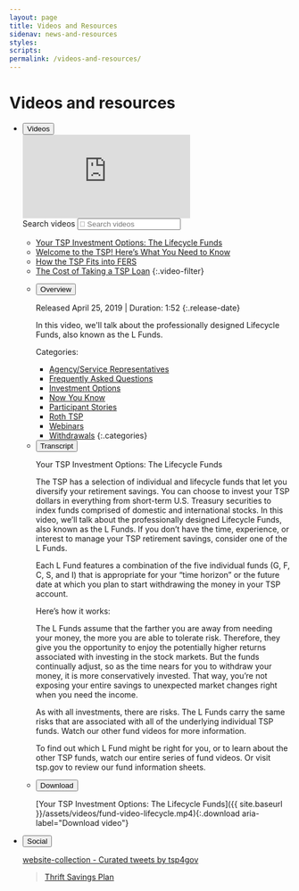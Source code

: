 ```yaml
---
layout: page
title: Videos and Resources
sidenav: news-and-resources
styles:
scripts:
permalink: /videos-and-resources/
---
```


# Videos and resources

<section class="videos-and-resources">
<div class="wrapper">
<ul class="usa-accordion usa-tabs social-media">
<!-- VIDEOS -->
<li>
<button class="usa-accordion-button"
aria-expanded="true"
aria-controls="videos">
Videos
</button>
<div id="videos" class="usa-accordion-content videos">
<div class="video-wrapper">
<!-- EMBED code for single video /embed/[video Id]&rel=0 -->
<!-- <iframe src="https://www.youtube.com/embed/r6rRMcgBNCc&rel=0" frameborder="0" allow="accelerometer; encrypted-media; gyroscope; picture-in-picture" allowfullscreen></iframe> -->

<!-- EMBED code for playlist /embed/videoseries?list=[playlist ID]&rel=0 -->
<iframe src="https://www.youtube.com/embed/videoseries?list=PLz_6hPnw1Qq5W5U3hZiD0c05gZKkFStT1&rel=0" frameborder="0" allow="accelerometer; encrypted-media; gyroscope; picture-in-picture" allowfullscreen></iframe>

</div>
<div class="usa-grid">
<!-- Search videos -->
<div class="usa-width-one-third search-videos" markdown="1">
<!-- Animated search bar -->
<form accept-charset="UTF-8" action="https://search.usa.gov/search/docs" id="search_form_8657" method="get" class="animated-search">
<div style="margin:0;padding:0;display:inline">
<input type="hidden" name="dc" value="8657">
<input type="hidden" name="utf8" value="&#x2713;" /></div>
<input type="hidden" name="affiliate" value="beta.tsp" id="affiliate" >
<label for="query" class="usa-sr-only">Search videos</label>
<!-- Search input field -->
<input type="text" name="query" id="query_8657" autocomplete="off" placeholder="&#xf002; Search videos">
</form>

- [Your TSP Investment Options: The Lifecycle Funds](javascript:void(0))
- [Welcome to the TSP! Here’s What You Need to Know](javascript:void(0))
- [How the TSP Fits into FERS](javascript:void(0))
- [The Cost of Taking a TSP Loan](javascript:void(0))
{:.video-filter}

</div>

<div class="usa-width-two-thirds video-details">
  <ul class="usa-accordion usa-tabs">
  <!-- Overview -->
  <li>
  <button class="usa-accordion-button"
  aria-expanded="true"
  aria-controls="overview">
  Overview
  </button>
  <div id="overview" class="usa-accordion-content overview" markdown="1">

  Released April 25, 2019 &#124; Duration: 1:52
  {:.release-date}

  In this video, we'll talk about the professionally designed Lifecycle Funds, also known as the L Funds.

  Categories:
  - [Agency/Service Representatives](javascript:void(0))
  - [Frequently Asked Questions](javascript:void(0))
  - [Investment Options](javascript:void(0))
  - [Now You Know](javascript:void(0))
  - [Participant Stories](javascript:void(0))
  - [Roth TSP](javascript:void(0))
  - [Webinars](javascript:void(0))
  - [Withdrawals](javascript:void(0))
  {:.categories}

  </div>
  </li>
  <!-- Transcript -->
  <li>
  <button class="usa-accordion-button"
  aria-expanded="false"
  aria-controls="transcript">
  Transcript
  </button>
  <div id="transcript" class="usa-accordion-content" markdown="1">

  Your TSP Investment Options: The Lifecycle Funds

  The TSP has a selection of individual and lifecycle funds that let you diversify your retirement savings.  You can choose to invest your TSP dollars in everything from short-term U.S. Treasury securities to index funds comprised of domestic and international stocks.
  In this video, we’ll talk about the professionally designed Lifecycle Funds, also known as the L Funds.
  If you don’t have the time, experience, or interest to manage your TSP retirement savings, consider one of the L Funds.

  Each L Fund features a combination of the five individual funds (G, F, C, S, and I) that is appropriate for your “time horizon” or the future date at which you plan to start withdrawing the money in your TSP account.

  Here’s how it works:

  The L Funds assume that the farther you are away from needing your money, the more you are able to tolerate risk.  Therefore, they give you the opportunity to enjoy the potentially higher returns associated with investing in the stock markets. But the funds continually adjust, so as the time nears for you to withdraw your money, it is more conservatively invested.  That way, you’re not exposing your entire savings to unexpected market changes right when you need the income.

  As with all investments, there are risks.  The L Funds carry the same risks that are associated with all of the underlying individual TSP funds. Watch our other fund videos for more information.

  To find out which L Fund might be right for you, or to learn about the other TSP funds, watch our entire series of fund videos. Or visit tsp.gov to review our fund information sheets.

  </div>
  </li>
  <!-- Download -->
  <li>
  <button class="usa-accordion-button"
  aria-expanded="false"
  aria-controls="download">
  Download
  </button>
  <div id="download" class="usa-accordion-content" markdown="1">

[Your TSP Investment Options: The Lifecycle Funds<i class="far fa-arrow-circle-down"></i>]({{ site.baseurl }}/assets/videos/fund-video-lifecycle.mp4){:.download aria-label="Download video"}
  </div>
  </li>
  <!-- Share -->
  <!-- <li class="share">
  <button class="usa-accordion-button"
  aria-expanded="false"
  aria-controls="share" onclick="return false;">
  <i class="fas fa-share-alt"></i>
  </button>
  <div id="share" class="usa-accordion-content">
  onClick return false; call share modal</div>
  </li> -->

  </ul>
</div>
</div>
</div>
<!-- end div.video-wrapper -->
</li>
<!-- SOCIAL -->
<li>
<button class="usa-accordion-button"
aria-expanded="false"
aria-controls="social">
Social
</button>
<div id="social" class="usa-accordion-content social">
<div class="usa-grid feeds">

<div class="usa-width-one-half">
<section class="twitter-feed" markdown="1">

<a class="twitter-timeline" href="https://twitter.com/tsp4gov/timelines/1172161252178612224?ref_src=twsrc%5Etfw">website-collection - Curated tweets by tsp4gov</a> <script async src="https://platform.twitter.com/widgets.js" charset="utf-8"></script>

</section>
</div>

<div class="usa-width-one-half">
<section class="facebook-feed">
<!-- Step 2: Place this code wherever you want the plugin to appear on your page. -->
<div class="fb-page"
  data-href="https://www.facebook.com/tsp4gov"
  data-tabs="timeline"
  data-width="500"
  data-height="1000"
  data-small-header="false"
  data-adapt-container-width="true"
  data-hide-cover="false"
  data-show-facepile="true">
  <blockquote cite="https://www.facebook.com/tsp4gov" class="fb-xfbml-parse-ignore"><a href="https://www.facebook.com/tsp4gov">Thrift Savings Plan</a></blockquote>
</div></section>
<!-- Step 1: Include the JavaScript SDK on your page once, ideally right after the opening body tag. -->
<div id="fb-root"></div>
<script async defer crossorigin="anonymous" src="https://connect.facebook.net/en_US/sdk.js#xfbml=1&version=v4.0"></script>
</div>
</div>
</div>
</li>
</ul>
</div> <!-- end div.wrapper -->
</section>
